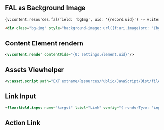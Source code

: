 ## FAL as Background Image

```html
{v:content.resources.fal(field: 'bgImg', uid: '{record.uid}') -> v:iterator.first() -> v:variable.set(name: 'bgImg')}

<div class="bg-img" style="background-image: url({f:uri.image(src: '{bgImg.id}', treatIdAsReference: 1)})"></div>
```

## Content Element rendern

```xml
<v:content.render contentUids="{0: settings.element.uid}"/>
```

## Assets Viewhelper

```xml
<v:asset.script path="EXT:extname/Resources/Public/JavaScript/Dist/file.js" />
```

## Link Input
```xml
<flux:field.input name="target" label="Link" config="{ renderType: 'inputLink' }"/>
```

## Action Link
```xml

```
